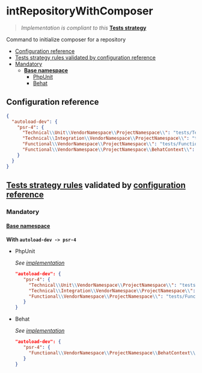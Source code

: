 # intRepositoryWithComposer

> *Implementation is compliant to this* **[Tests strategy](https://github.com/yoanm/Readme/blob/master/TESTS_STRATEGY.md)**

Command to initialize composer for a repository

 * [Configuration reference](#configuration-reference)
 * [Tests strategy rules validated by configuration reference](#rules-validated)
  * [Mandatory](#rules-validated-mandatory)
    * [**Base namespace**](#rules-validated-mandatory-base-namespace)
      * [PhpUnit](#rules-validated-mandatory-base-namespace-phpunit)
      * [Behat](#rules-validated-mandatory-base-namespace-behat)

## Configuration reference
```json
{
  "autoload-dev": {
    "psr-4": {
      "Technical\\Unit\\VendorNamespace\\ProjectNamespace\\": "tests/Technical/Unit",
      "Technical\\Integration\\VendorNamespace\\ProjectNamespace\\": "tests/Technical/Integration",
      "Functional\\VendorNamespace\\ProjectNamespace\\": "tests/Functional",
      "Functional\\VendorNamespace\\ProjectNamespace\\BehatContext\\": "features/bootstrap"
    }
  }
}
```

<a name="rules-validated"></a>
## [Tests strategy rules](https://github.com/yoanm/Readme/blob/master/TESTS_STRATEGY.md#rules) validated by [configuration reference](#configuration-reference)

<a name="rules-validated-mandatory"></a>
### Mandatory

<a name="rules-validated-mandatory-base-namespace"></a>
#### [Base namespace](https://github.com/yoanm/Readme/blob/master/TESTS_STRATEGY.md#rules-base-namespace) 

**With `autoload-dev -> psr-4`**

<a name="rules-validated-mandatory-base-namespace-phpunit"></a>
 * PhpUnit 
 
   *See [implementation](https://github.com/yoanm/initRepositoryWithPhpUnit)*
   
   ```json
   "autoload-dev": {
      "psr-4": {
        "Technical\\Unit\\VendorNamespace\\ProjectNamespace\\": "tests/Technical/Unit",
        "Technical\\Integration\\VendorNamespace\\ProjectNamespace\\": "tests/Technical/Integration",
        "Functional\\VendorNamespace\\ProjectNamespace\\": "tests/Functional"
      }
   }
   ```

<a name="rules-validated-mandatory-base-namespace-behat"></a>
 * Behat 
 
   *See [implementation](https://github.com/yoanm/initRepositoryWithBehat)*
   
   ```json
   "autoload-dev": {
      "psr-4": {
        "Functional\\VendorNamespace\\ProjectNamespace\\BehatContext\\": "features/bootstrap"
      }
   }
   ```

